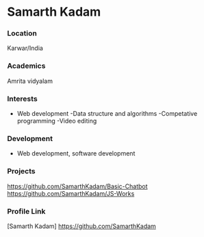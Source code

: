 # Samarth Kadam

### Location

Karwar/India

### Academics

Amrita vidyalam

### Interests

- Web development
-Data structure and algorithms
-Competative programming
-Video editing

### Development

- Web development, software development

### Projects
https://github.com/SamarthKadam/Basic-Chatbot
https://github.com/SamarthKadam/JS-Works




### Profile Link

[Samarth Kadam] https://github.com/SamarthKadam